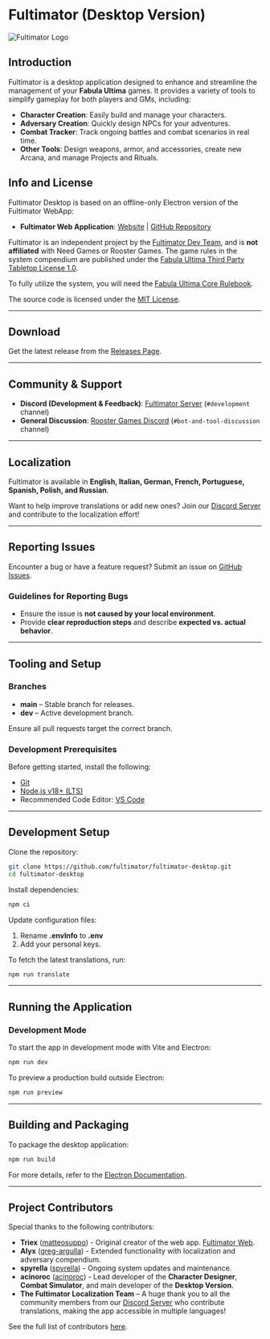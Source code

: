 # Fultimator (Desktop Version)

![Fultimator Logo](https://github.com/fultimator/fultimator-desktop/blob/main/public/fultimatorlogo.webp)

## Introduction

Fultimator is a desktop application designed to enhance and streamline the management of your **Fabula Ultima** games. It provides a variety of tools to simplify gameplay for both players and GMs, including:

- **Character Creation**: Easily build and manage your characters.
- **Adversary Creation**: Quickly design NPCs for your adventures.
- **Combat Tracker**: Track ongoing battles and combat scenarios in real time.
- **Other Tools**: Design weapons, armor, and accessories, create new Arcana, and manage Projects and Rituals.

## Info and License

Fultimator Desktop is based on an offline-only Electron version of the Fultimator WebApp:
- **Fultimator Web Application**: [Website](https://fabula-ultima-helper.web.app/) | [GitHub Repository](https://github.com/fultimator/fultimator)

Fultimator is an independent project by the [Fultimator Dev Team](https://github.com/fultimator), and is **not affiliated** with Need Games or Rooster Games. The game rules in the system compendium are published under the [Fabula Ultima Third Party Tabletop License 1.0](https://need.games/wp-content/uploads/2024/06/Fabula-Ultima-Third-Party-Tabletop-License-1.0.pdf).

To fully utilize the system, you will need the [Fabula Ultima Core Rulebook](https://www.needgames.it/fabula-ultima-en/).

The source code is licensed under the [MIT License](https://github.com/fultimator/fultimator-desktop/blob/main/LICENSE.md).

---

## Download

Get the latest release from the [Releases Page](https://github.com/fultimator/fultimator-desktop/releases).

---

## Community & Support

- **Discord (Development & Feedback)**: [Fultimator Server](https://discord.gg/9yYc6R93Cd) (`#development` channel)
- **General Discussion**: [Rooster Games Discord](https://discord.gg/G9qGbn2) (`#bot-and-tool-discussion` channel)

---

## Localization

Fultimator is available in **English, Italian, German, French, Portuguese, Spanish, Polish, and Russian**.  

Want to help improve translations or add new ones? Join our [Discord Server](https://discord.gg/9yYc6R93Cd) and contribute to the localization effort!  

---

## Reporting Issues

Encounter a bug or have a feature request? Submit an issue on [GitHub Issues](https://github.com/fultimator/fultimator-desktop/issues).

### Guidelines for Reporting Bugs
- Ensure the issue is **not caused by your local environment**.
- Provide **clear reproduction steps** and describe **expected vs. actual behavior**.

---

## Tooling and Setup

### Branches
- **main** – Stable branch for releases.
- **dev** – Active development branch.

Ensure all pull requests target the correct branch.

### Development Prerequisites
Before getting started, install the following:

- [Git](https://git-scm.com/)
- [Node.js v18+ (LTS)](https://nodejs.org/)
- Recommended Code Editor: [VS Code](https://code.visualstudio.com/)

---

## Development Setup

Clone the repository:

```bash
git clone https://github.com/fultimator/fultimator-desktop.git
cd fultimator-desktop
```

Install dependencies:

```bash
npm ci
```

Update configuration files:

1. Rename **.envInfo** to **.env**  
2. Add your personal keys.


To fetch the latest translations, run:  

```bash
npm run translate
```

---

## Running the Application

### Development Mode

To start the app in development mode with Vite and Electron:

```bash
npm run dev
```

To preview a production build outside Electron:

```bash
npm run preview
```

---

## Building and Packaging

To package the desktop application:

```bash
npm run build
```

For more details, refer to the [Electron Documentation](https://www.electronjs.org/docs).

---

## Project Contributors

Special thanks to the following contributors:

- **Triex** ([matteosuppo](https://github.com/matteosuppo)) - Original creator of the web app. [Fultimator Web](https://github.com/codeclysm/fultimator).  
- **Alyx** ([greg-argulla](https://github.com/greg-argulla)) - Extended functionality with localization and adversary compendium.  
- **spyrella** ([spyrella](https://github.com/spyrella)) - Ongoing system updates and maintenance.  
- **acinoroc** ([acinoroc](https://github.com/acinoroc)) - Lead developer of the **Character Designer**, **Combat Simulator**, and main developer of the **Desktop Version**.  
- **The Fultimator Localization Team** – A huge thank you to all the community members from our [Discord Server](https://discord.gg/9yYc6R93Cd) who contribute translations, making the app accessible in multiple languages!  

See the full list of contributors [here](https://github.com/fultimator/fultimator-desktop/graphs/contributors).
